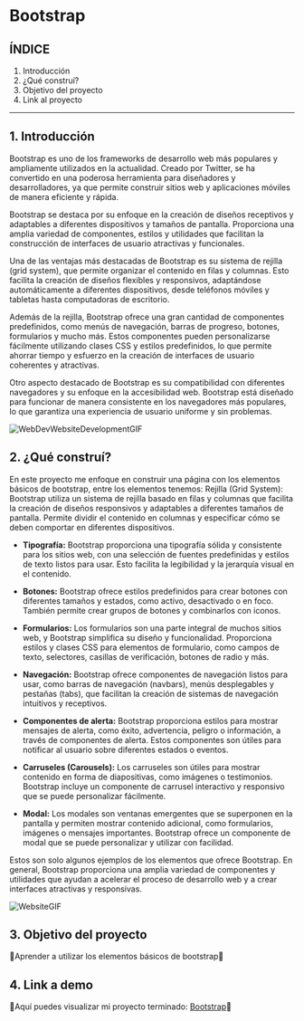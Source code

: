 # Bootstrap

## ÍNDICE

1. Introducción 
2. ¿Qué construí? 
3. Objetivo del proyecto 
4. Link al proyecto

****
## 1. Introducción
Bootstrap es uno de los frameworks de desarrollo web más populares y ampliamente utilizados en la actualidad. Creado por Twitter, se ha convertido en una poderosa herramienta para diseñadores y desarrolladores, ya que permite construir sitios web y aplicaciones móviles de manera eficiente y rápida.

Bootstrap se destaca por su enfoque en la creación de diseños receptivos y adaptables a diferentes dispositivos y tamaños de pantalla. Proporciona una amplia variedad de componentes, estilos y utilidades que facilitan la construcción de interfaces de usuario atractivas y funcionales.

Una de las ventajas más destacadas de Bootstrap es su sistema de rejilla (grid system), que permite organizar el contenido en filas y columnas. Esto facilita la creación de diseños flexibles y responsivos, adaptándose automáticamente a diferentes dispositivos, desde teléfonos móviles y tabletas hasta computadoras de escritorio.

Además de la rejilla, Bootstrap ofrece una gran cantidad de componentes predefinidos, como menús de navegación, barras de progreso, botones, formularios y mucho más. Estos componentes pueden personalizarse fácilmente utilizando clases CSS y estilos predefinidos, lo que permite ahorrar tiempo y esfuerzo en la creación de interfaces de usuario coherentes y atractivas.

Otro aspecto destacado de Bootstrap es su compatibilidad con diferentes navegadores y su enfoque en la accesibilidad web. Bootstrap está diseñado para funcionar de manera consistente en los navegadores más populares, lo que garantiza una experiencia de usuario uniforme y sin problemas.

![WebDevWebsiteDevelopmentGIF](https://github.com/ItsMich24/Bootstrap/assets/135682047/ebe50f4b-7a43-4e29-be1a-fb5ecd7a1a3d)

## 2. ¿Qué construí?
En este proyecto me enfoque en construir una página con los elementos básicos de bootstrap, entre los elementos tenemos: 
Rejilla (Grid System): Bootstrap utiliza un sistema de rejilla basado en filas y columnas que facilita la creación de diseños responsivos y adaptables a diferentes tamaños de pantalla. Permite dividir el contenido en columnas y especificar cómo se deben comportar en diferentes dispositivos.

* **Tipografía:** Bootstrap proporciona una tipografía sólida y consistente para los sitios web, con una selección de fuentes predefinidas y estilos de texto listos para usar. Esto facilita la legibilidad y la jerarquía visual en el contenido.

* **Botones:** Bootstrap ofrece estilos predefinidos para crear botones con diferentes tamaños y estados, como activo, desactivado o en foco. También permite crear grupos de botones y combinarlos con iconos.

* **Formularios:** Los formularios son una parte integral de muchos sitios web, y Bootstrap simplifica su diseño y funcionalidad. Proporciona estilos y clases CSS para elementos de formulario, como campos de texto, selectores, casillas de verificación, botones de radio y más.

* **Navegación:** Bootstrap ofrece componentes de navegación listos para usar, como barras de navegación (navbars), menús desplegables y pestañas (tabs), que facilitan la creación de sistemas de navegación intuitivos y receptivos.

* **Componentes de alerta:** Bootstrap proporciona estilos para mostrar mensajes de alerta, como éxito, advertencia, peligro o información, a través de componentes de alerta. Estos componentes son útiles para notificar al usuario sobre diferentes estados o eventos.

* **Carruseles (Carousels):** Los carruseles son útiles para mostrar contenido en forma de diapositivas, como imágenes o testimonios. Bootstrap incluye un componente de carrusel interactivo y responsivo que se puede personalizar fácilmente.

* **Modal:** Los modales son ventanas emergentes que se superponen en la pantalla y permiten mostrar contenido adicional, como formularios, imágenes o mensajes importantes. Bootstrap ofrece un componente de modal que se puede personalizar y utilizar con facilidad.

Estos son solo algunos ejemplos de los elementos que ofrece Bootstrap. En general, Bootstrap proporciona una amplia variedad de componentes y utilidades que ayudan a acelerar el proceso de desarrollo web y a crear interfaces atractivas y responsivas.

![WebsiteGIF](https://github.com/ItsMich24/Bootstrap/assets/135682047/76935ad8-6830-4780-bf20-dff22ab5a9ce)


## 3. Objetivo del proyecto
🍃Aprender a utilizar los elementos básicos de bootstrap🍃

## 4. Link a demo
🌱Aquí puedes visualizar mi proyecto terminado: [Bootstrap](https://cerulean-cendol-1860e5.netlify.app)🌱
